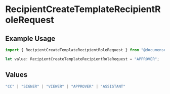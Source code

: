 # RecipientCreateTemplateRecipientRoleRequest

## Example Usage

```typescript
import { RecipientCreateTemplateRecipientRoleRequest } from "@documenso/sdk-typescript/models/operations";

let value: RecipientCreateTemplateRecipientRoleRequest = "APPROVER";
```

## Values

```typescript
"CC" | "SIGNER" | "VIEWER" | "APPROVER" | "ASSISTANT"
```
